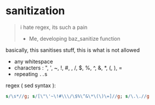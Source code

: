 # sanitization

> i hate regex, its such a pain
>
> - Me, developing baz_sanitize function

basically, this sanitises stuff,
this is what is not allowed

- any whitespace
- characters : ", ', ~, !, #, \, /, $, %, ^, &, \*, (, ), =
- repeating `..`s

regex ( sed syntax ):

```sed
s/\s*//g; s/[\"\'~\!#\\\/\$%\^&\*\(\)\=]//g; s/\.\.//g
```
